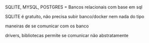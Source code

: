 SQLITE, MYSQL, POSTGRES = Bancos relacionais com base em sql

SQLITE é gratuito, não precisa subir banco/docker nem nada do tipo

maneiras de se comunicar com os banco

drivers, bibliotecas permite se comunicar não abstratamente
